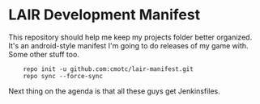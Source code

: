 LAIR Development Manifest
=========================
This repository should help me keep my projects folder better organized. It's
an android-style manifest I'm going to do releases of my game with. Some other
stuff too.

        repo init -u github.com:cmotc/lair-manifest.git
        repo sync --force-sync

Next thing on the agenda is that all these guys get Jenkinsfiles.
